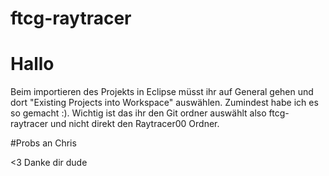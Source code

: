 # ftcg-raytracer

# Hallo

Beim importieren des Projekts in Eclipse müsst ihr auf General gehen und dort "Existing Projects into Workspace" auswählen. Zumindest habe ich es so gemacht :). Wichtig ist das ihr den Git ordner auswählt also ftcg-raytracer und nicht direkt den Raytracer00 Ordner.

#Probs an Chris

<3 Danke dir dude
